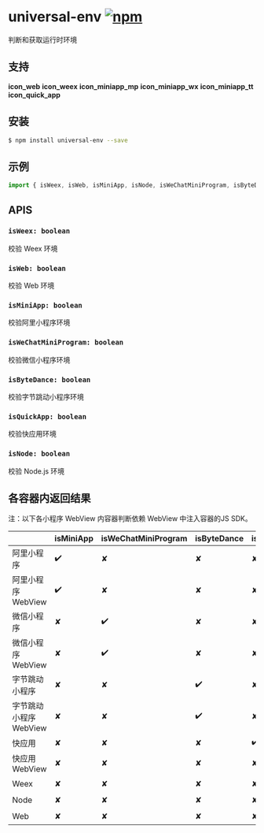 # universal-env [![npm](https://img.shields.io/npm/v/universal-env.svg)](https://www.npmjs.com/package/universal-env)

判断和获取运行时环境

## 支持
__icon_web__ __icon_weex__ __icon_miniapp_mp__ __icon_miniapp_wx__ __icon_miniapp_tt__ __icon_quick_app__

## 安装
```bash
$ npm install universal-env --save
```

## 示例
```javascript
import { isWeex, isWeb, isMiniApp, isNode, isWeChatMiniProgram, isByteDance, isQuickApp } from 'universal-env';

```

## APIS
### `isWeex: boolean`
校验 Weex 环境

### `isWeb: boolean`
校验 Web 环境

### `isMiniApp: boolean`
校验阿里小程序环境

### `isWeChatMiniProgram: boolean`
校验微信小程序环境

### `isByteDance: boolean`
校验字节跳动小程序环境

### `isQuickApp: boolean`
校验快应用环境

### `isNode: boolean`
校验 Node.js 环境

## 各容器内返回结果

注：以下各小程序 WebView 内容器判断依赖 WebView 中注入容器的JS SDK。

|                     | isMiniApp | isWeChatMiniProgram | isByteDance | isQuickApp | isWeb | isWeex | isNode |
| ------------------- | --------- | ------------------- | ----------  | ---------- | ----- | ------ | ------ |
| 阿里小程序            | ✔️         | ✘                   | ✘           | ✘          | ✘     | ✘      | ✘      |
| 阿里小程序 WebView    | ✔️         | ✘                   | ✘           | ✘          | ✔️     | ✘      | ✘      |
| 微信小程序            | ✘         | ✔️                   | ✘           | ✘          | ✘     | ✘      | ✘      |
| 微信小程序 WebView    | ✘         | ✔️                   | ✘           | ✘          | ✔️     | ✘      | ✘      |
| 字节跳动小程序         | ✘         | ✘                   | ✔️           | ✘          | ✘     | ✘      | ✘      |
| 字节跳动小程序 WebView | ✘         | ✘                   | ✔️           | ✘          | ✔️     | ✘      | ✘      |
| 快应用                | ✘         | ✘                   | ✘           | ✔️          | ✘     | ✘      | ✘      |
| 快应用 WebView        | ✘         | ✘                   | ✘           | ✘          | ✔️     | ✘      | ✘      |
| Weex                 | ✘         | ✘                   | ✘           | ✘          | ✘     | ✔️      | ✘      |
| Node                 | ✘         | ✘                   | ✘           | ✘          | ✘     | ✘      | ✔️      |
| Web                  | ✘         | ✘                   | ✘           | ✘          | ✔️     | ✘      | ✘      |



